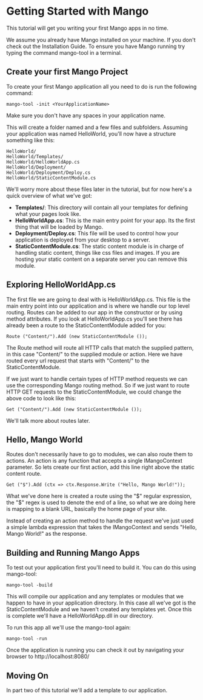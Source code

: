 Getting Started with Mango
==========================

This tutorial will get you writing your first Mango apps in no time.

We assume you already have Mango installed on your machine.  If you don't check out
the Installation Guide. To ensure you have Mango running try typing the command
mango-tool in a terminal.


Create your first Mango Project
-------------------------------

To create your first Mango application all you need to do is run the following command:

`mango-tool -init <YourApplicationName>`

Make sure you don't have any spaces in your application name.

This will create a folder named <YourApplicationName> and a few files and subfolders. Assuming
your application was named HelloWorld, you'll now have a structure something like this:


    HelloWorld/
    HelloWorld/Templates/
    HelloWorld/HelloWorldApp.cs
    HelloWorld/Deployment/
    HelloWorld/Deployment/Deploy.cs
    HelloWorld/StaticContentModule.cs

We'll worry more about these files later in the tutorial, but for now here's a
quick overview of what we've got:


 *    **Templates/**: This directory will contain all your templates for defining what your pages look like.
 *    **HelloWorldApp.cs**: This is the main entry point for your app.  Its the first thing that will be loaded by Mango.
 *    **Deployment/Deploy.cs**: This file will be used to control how your application is deployed from your desktop to a server.
 *    **StaticContentModule.cs**: The static content module is in charge of handling static content, things like css files and images.
If you are hosting your static content on a separate server you can remove this module.


Exploring HelloWorldApp.cs
--------------------------

The first file we are going to deal with is HelloWorldApp.cs.  This file is the main entry point into our application and is where we
handle our top level routing. Routes can be added to our app in the constructor or by using method attributes.  If you look at HelloWorldApp.cs
you'll see there has already been a route to the StaticContentModule added for you:

    Route ("Content/").Add (new StaticContentModule ());

The Route method will route all HTTP calls that match the supplied pattern, in this case "Content/" to the supplied module or action. Here we
have routed every url request that starts with "Content/" to the StaticContentModule.

If we just want to handle certain types of HTTP method requests we can use the corresponding Mango routing method. So if we just want to route
HTTP GET requests to the StaticContentModule, we could change the above code to look like this:

    Get ("Content/").Add (new StaticContentModule ());

We'll talk more about routes later.


Hello, Mango World
------------------

Routes don't necessarily have to go to modules, we can also route them to actions.  An action is any function that accepts a single IMangoContext
parameter.  So lets create our first action, add this line right above the static content route.

    Get ("$").Add (ctx => ctx.Response.Write ("Hello, Mango World!"));

What we've done here is created a route using the "$" regular expression, the "$" regex is used to denote the end of a line, so what we are doing here
is mapping to a blank URL, basically the home page of your site.

Instead of creating an action method to handle the request we've just used a simple lambda expression that takes the IMangoContext and sends
"Hello, Mango World!" as the response.


Building and Running Mango Apps
-------------------------------

To test out your application first you'll need to build it. You can do this using mango-tool:

    mango-tool -build

This will compile our application and any templates or modules that we happen to have in your application directory.  In this case all we've got is
the StaticContentModule and we haven't created any templates yet.  Once this is complete we'll have a HelloWorldApp.dll in our directory.

To run this app all we'll use the mango-tool again:

    mango-tool -run

Once the application is running you can check it out by navigating your browser to http://localhost:8080/


Moving On
---------

In part two of this tutorial we'll add a template to our application.



